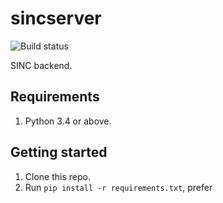 # sincserver

![Build status](https://travis-ci.org/sdob/sincserver.svg)

SINC backend.


## Requirements

1. Python 3.4 or above.

## Getting started

1. Clone this repo.
2. Run `pip install -r requirements.txt`, prefer
